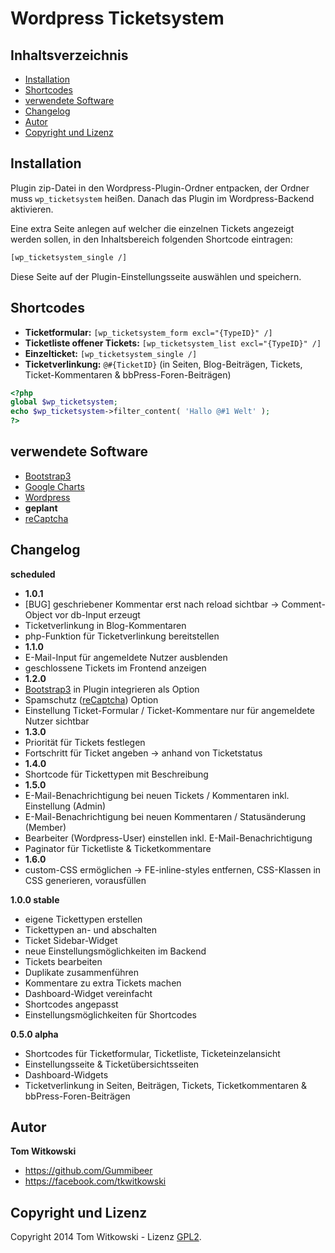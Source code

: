 Wordpress Ticketsystem
===============

Inhaltsverzeichnis
------------
+ [Installation](#installation)
+ [Shortcodes](#shortcodes)
+ [verwendete Software](#verwendete-software)
+ [Changelog](#changelog)
+ [Autor](#autor)
+ [Copyright und Lizenz](#copyright-und-lizenz)



Installation
------------
Plugin zip-Datei in den Wordpress-Plugin-Ordner entpacken, der Ordner muss `wp_ticketsystem` heißen. Danach das Plugin im Wordpress-Backend aktivieren.

Eine extra Seite anlegen auf welcher die einzelnen Tickets angezeigt werden sollen, in den Inhaltsbereich folgenden Shortcode eintragen:
```html
[wp_ticketsystem_single /]
```
Diese Seite auf der Plugin-Einstellungsseite auswählen und speichern.



Shortcodes
------------
+ **Ticketformular:** `[wp_ticketsystem_form excl="{TypeID}" /]`
+ **Ticketliste offener Tickets:** `[wp_ticketsystem_list excl="{TypeID}" /]`
+ **Einzelticket:** `[wp_ticketsystem_single /]`
+ **Ticketverlinkung:** `@#{TicketID}` (in Seiten, Blog-Beiträgen, Tickets, Ticket-Kommentaren & bbPress-Foren-Beiträgen)
```php
<?php
global $wp_ticketsystem;
echo $wp_ticketsystem->filter_content( 'Hallo @#1 Welt' );
?>
```



verwendete Software
------------
+ [Bootstrap3](https://github.com/twbs/bootstrap)
+ [Google Charts](https://developers.google.com/chart)
+ [Wordpress](https://wordpress.org)
+ **geplant**
+ [reCaptcha](http://www.google.com/recaptcha)



Changelog
------------
**scheduled**
+ **1.0.1**
+ [BUG] geschriebener Kommentar erst nach reload sichtbar -> Comment-Object vor db-Input erzeugt
+ Ticketverlinkung in Blog-Kommentaren
+ php-Funktion für Ticketverlinkung bereitstellen
+ **1.1.0**
+ E-Mail-Input für angemeldete Nutzer ausblenden
+ geschlossene Tickets im Frontend anzeigen
+ **1.2.0**
+ [Bootstrap3](https://github.com/twbs/bootstrap) in Plugin integrieren als Option
+ Spamschutz ([reCaptcha](http://www.google.com/recaptcha)) Option
+ Einstellung Ticket-Formular / Ticket-Kommentare nur für angemeldete Nutzer sichtbar
+ **1.3.0**
+ Priorität für Tickets festlegen
+ Fortschritt für Ticket angeben -> anhand von Ticketstatus
+ **1.4.0**
+ Shortcode für Tickettypen mit Beschreibung
+ **1.5.0**
+ E-Mail-Benachrichtigung bei neuen Tickets / Kommentaren inkl. Einstellung (Admin)
+ E-Mail-Benachrichtigung bei neuen Kommentaren / Statusänderung (Member)
+ Bearbeiter (Wordpress-User) einstellen inkl. E-Mail-Benachrichtigung
+ Paginator für Ticketliste & Ticketkommentare
+ **1.6.0**
+ custom-CSS ermöglichen -> FE-inline-styles entfernen, CSS-Klassen in CSS generieren, vorausfüllen

**1.0.0 stable**
+ eigene Tickettypen erstellen
+ Tickettypen an- und abschalten
+ Ticket Sidebar-Widget
+ neue Einstellungsmöglichkeiten im Backend
+ Tickets bearbeiten
+ Duplikate zusammenführen
+ Kommentare zu extra Tickets machen
+ Dashboard-Widget vereinfacht
+ Shortcodes angepasst
+ Einstellungsmöglichkeiten für Shortcodes

**0.5.0 alpha**
+ Shortcodes für Ticketformular, Ticketliste, Ticketeinzelansicht
+ Einstellungsseite & Ticketübersichtsseiten
+ Dashboard-Widgets
+ Ticketverlinkung in Seiten, Beiträgen, Tickets, Ticketkommentaren & bbPress-Foren-Beiträgen



Autor
------------
**Tom Witkowski**
+ https://github.com/Gummibeer
+ https://facebook.com/tkwitkowski



Copyright und Lizenz
------------
Copyright 2014 Tom Witkowski - Lizenz [GPL2](https://github.com/Gummibeer/wp-ticketsystem/blob/master/LICENSE.txt).
